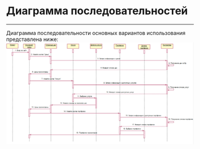 # Диаграмма последовательностей
---

Диаграмма последовательности основных вариантов использования представлена ниже:
![sequenceDiagram](../../../pictures/diagrams/sequenceDiagram.png)
